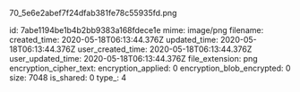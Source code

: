 70_5e6e2abef7f24dfab381fe78c55935fd.png

id: 7abe1194be1b4b2bb9383a168fdece1e
mime: image/png
filename: 
created_time: 2020-05-18T06:13:44.376Z
updated_time: 2020-05-18T06:13:44.376Z
user_created_time: 2020-05-18T06:13:44.376Z
user_updated_time: 2020-05-18T06:13:44.376Z
file_extension: png
encryption_cipher_text: 
encryption_applied: 0
encryption_blob_encrypted: 0
size: 7048
is_shared: 0
type_: 4